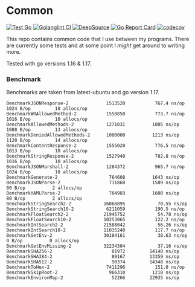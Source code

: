# Common

[![Test Go](https://github.com/Cyb3r-Jak3/common-go/actions/workflows/go.yml/badge.svg)](https://github.com/Cyb3r-Jak3/common-go/actions/workflows/go.yml) [![Golanglint CI](https://github.com/Cyb3r-Jak3/common-go/actions/workflows/golangci-lint.yml/badge.svg)](https://github.com/Cyb3r-Jak3/common-go/actions/workflows/golangci-lint.yml)
[![DeepSource](https://deepsource.io/gh/Cyb3r-Jak3/common-go.svg/?label=active+issues&show_trend=true&token=lDZpKPdXNU-TQiyqQQBe4r7z)](https://deepsource.io/gh/Cyb3r-Jak3/common-go/?ref=repository-badge) [![Go Report Card](https://goreportcard.com/badge/github.com/Cyb3r-Jak3/common)](https://goreportcard.com/report/github.com/Cyb3r-Jak3/common) [![codecov](https://codecov.io/gh/Cyb3r-Jak3/common-go/branch/main/graph/badge.svg?token=L471VTTRPM)](https://codecov.io/gh/Cyb3r-Jak3/common-go)

This repo contains common code that I use between my programs. There are currently some tests and at some point I *might* get around to writing more.

Tested with go versions 1.16 & 1.17.

### Benchmark

Benchmarks are taken from latest-ubuntu and go version 1.17.

```
BenchmarkJSONResponse-2           	 1513520	       767.4 ns/op	    1024 B/op	      10 allocs/op
BenchmarkWOAllowedMethod-2        	 1550850	       773.7 ns/op	    1016 B/op	      10 allocs/op
BenchmarkAllowedMethods-2         	 1271031	      1005 ns/op	    1088 B/op	      13 allocs/op
BenchmarkDeniedAllowedMethods-2   	 1000000	      1213 ns/op	    1128 B/op	      14 allocs/op
BenchmarkContentResponse-2        	 1555020	       776.5 ns/op	    1013 B/op	      10 allocs/op
BenchmarkStringResponse-2         	 1527940	       782.8 ns/op	    1016 B/op	      10 allocs/op
BenchmarkJSONMarshall-2           	 1264372	       965.7 ns/op	    1024 B/op	      10 allocs/op
BenchmarkGenerate-2               	  764608	      1643 ns/op
BenchmarkJSONParse-2              	  711868	      1589 ns/op	      80 B/op	       2 allocs/op
BenchmarkYAMLParse-2              	  764983	      1600 ns/op	      80 B/op	       2 allocs/op
BenchmarkStringSearch2-2          	16068895	        70.55 ns/op
BenchmarkStringSearch10-2         	 6211059	       190.5 ns/op
BenchmarkFloatSearch2-2           	21945752	        54.78 ns/op
BenchmarkFloatSearch10-2          	10253065	       122.2 ns/op
BenchmarkIntSearch2-2             	21588042	        56.26 ns/op
BenchmarkIntSearch10-2            	11035240	       117.7 ns/op
BenchmarkGetEnv-2                 	30184161	        38.63 ns/op	       0 B/op	       0 allocs/op
BenchmarkGetEnvMissing-2          	32234304	        37.16 ns/op
BenchmarkSHA256-2                 	   81972	     14140 ns/op
BenchmarkSHA384-2                 	   89167	     13359 ns/op
BenchmarkSHA512-2                 	   90374	     14348 ns/op
BenchmarkToHex-2                  	 7411296	       151.0 ns/op
BenchmarkSkipRoot-2               	  966310	      1210 ns/op
BenchmarkEnvironMap-2             	   52266	     22935 ns/op
```
